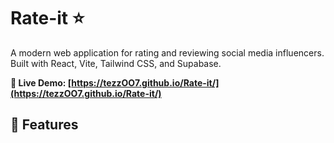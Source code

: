 # Rate-it ⭐

A modern web application for rating and reviewing social media influencers. Built with React, Vite, Tailwind CSS, and Supabase.

**🚀 Live Demo: [https://tezzOO7.github.io/Rate-it/](https://tezzOO7.github.io/Rate-it/)**

## 🚀 Features
